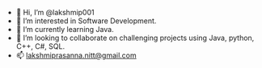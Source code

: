 - 👋 Hi, I’m @lakshmip001
- 👀 I’m interested in Software Development.
- 🌱 I’m currently learning Java.
- 💞️ I’m looking to collaborate on challenging projects using Java, python, C++, C#, SQL.
- 📫 lakshmiprasanna.nitt@gmail.com

<!---
lakshmip001/lakshmip001 is a ✨ special ✨ repository because its `README.md` (this file) appears on your GitHub profile.
You can click the Preview link to take a look at your changes.
--->
